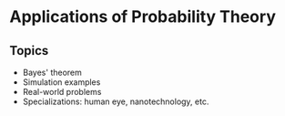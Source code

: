 # Applications of Probability Theory

## Topics
- Bayes' theorem
- Simulation examples
- Real-world problems
- Specializations: human eye, nanotechnology, etc.
